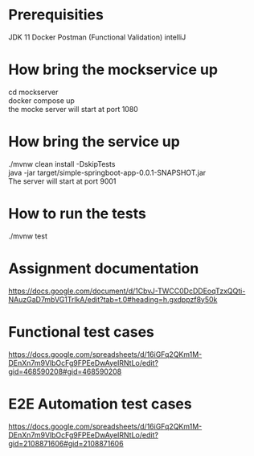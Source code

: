 # Prerequisities
JDK 11
Docker
Postman (Functional Validation)
intelliJ

# How bring the mockservice up
cd mockserver  
docker compose up  
the mocke server will start at port 1080

# How bring the service up
./mvnw clean install -DskipTests  
java -jar target/simple-springboot-app-0.0.1-SNAPSHOT.jar  
The server will start at port 9001

# How to run the tests
./mvnw test  

# Assignment documentation
https://docs.google.com/document/d/1CbvJ-TWCC0DcDDEoqTzxQQti-NAuzGaD7mbVG1TrlkA/edit?tab=t.0#heading=h.gxdppzf8y50k

# Functional test cases
https://docs.google.com/spreadsheets/d/16iGFq2QKm1M-DEnXn7m9VlbOcFg9FPEeDwAyeIRNtLo/edit?gid=468590208#gid=468590208

# E2E Automation test cases
https://docs.google.com/spreadsheets/d/16iGFq2QKm1M-DEnXn7m9VlbOcFg9FPEeDwAyeIRNtLo/edit?gid=2108871606#gid=2108871606



